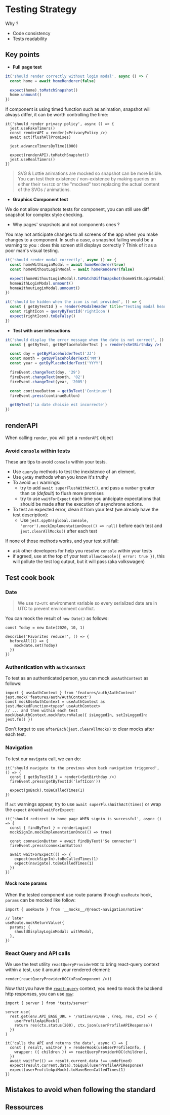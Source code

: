 # Testing Strategy

Why ?

- Code consistency
- Tests readability

## Key points

- **Full page test**

```jsx
it('should render correctly without login modal', async () => {
  const home = await homeRenderer(false)

  expect(home).toMatchSnapshot()
  home.unmount()
})
```

If component is using timed function such as animation, snapshot will always differ, it can be worth controlling the time:

```tsx
it('should render privacy policy', async () => {
  jest.useFakeTimers()
  const renderAPI = render(<PrivacyPolicy />)
  await act(flushAllPromises)

  jest.advanceTimersByTime(1000)

  expect(renderAPI).toMatchSnapshot()
  jest.useRealTimers()
})
```

> SVG & Lottie animations are mocked so snapshot can be more lisible.
> You can test their existence / non-existence by making queries on either their `testID` or the "mocked" text replacing the actual content of the SVGs / animations.

- **Graphics Component test**

We do not allow snapshots tests for component, you can still use diff snapshot for complex style checking.

- Why pages' snapshots and not components ones ?

You may not anticipate changes to all screens of the app when you make changes to a component. In such a case, a snapshot failing would be a warning to you : does this screen still displays correctly ?
Think of it as a poor man's visual testing.

```jsx
it('should render modal correctly', async () => {
  const homeWithLoginModal = await homeRenderer(true)
  const homeWithoutLoginModal = await homeRenderer(false)

  expect(homeWithoutLoginModal).toMatchDiffSnapshot(homeWithLoginModal)
  homeWithLoginModal.unmount()
  homeWithoutLoginModal.unmount()
})
```

```jsx
it('should be hidden when the icon is not provided', () => {
  const { getByTestId } = render(<ModalHeader title="Testing modal header rendering" />)
  const rightIcon = queryByTestId('rightIcon')
  expect(rightIcon).toBeFalsy()
})
```

- **Test with user interactions**

```jsx
it('should display the error message when the date is not correct', () => {
  const { getByText, getByPlaceholderText } = render(<SetBirthday />)

  const day = getByPlaceholderText('JJ')
  const month = getByPlaceholderText('MM')
  const year = getByPlaceholderText('YYYY')

  fireEvent.changeText(day, '29')
  fireEvent.changeText(month, '02')
  fireEvent.changeText(year, '2005')

  const continueButton = getByText('Continuer')
  fireEvent.press(continueButton)

  getByText('La date choisie est incorrecte')
})
```

## renderAPI

When calling `render`, you will get a `renderAPI` object

### Avoid `console` within tests

These are tips to avoid `console` within your tests.

- Use `queryBy` methods to test the inexistence of an element.
- Use `getBy` methods when you know it's truthy
- To avoid `act` warnings:
  - try to add `await superFlushWithAct()`, and pass a `number` greater than `10` _(default)_ to flush more promises
  - try to use `waitForExpect` each time you anticipate expectations that should be made after the execution of asynchrone actions.
- To test an expected error, clean it from your test (we already have the test description):
  - Use `jest.spyOn(global.console, 'error').mockImplementationOnce(() => null)` before each test and `jest.clearAllMocks()` after each test

If none of those methods works, and your test still fail:

- ask other developers for help you resolve `console` within your tests
- if agreed, use at the top of your test `allowConsole({ error: true })`,
  this will pollute the test log output, but it will pass (aka volkswagen)

## Test cook book

### Date

> We use `TZ=UTC` environment variable so every serialized date are in UTC to prevent environment conflict.

You can mock the result of `new Date()` as follows:

```tsx
const Today = new Date(2020, 10, 1)

describe('Favorites reducer', () => {
  beforeAll(() => {
    mockdate.set(Today)
  })
})
```

### Authentication with `authContext`

To test as an authenticated person, you can mock `useAuthContext` as follows:

```tsx
import { useAuthContext } from 'features/auth/AuthContext'
jest.mock('features/auth/AuthContext')
const mockUseAuthContext = useAuthContext as jest.MockedFunction<typeof useAuthContext>
// ... and then within each test
mockUseAuthContext.mockReturnValue({ isLoggedIn, setIsLoggedIn: jest.fn() })
```

Don't forget to use `afterEach(jest.clearAllMocks)` to clear mocks after each test.

### Navigation

To test our `navigate` call, we can do:

```tsx
it('should navigate to the previous when back navigation triggered', () => {
  const { getByTestId } = render(<SetBirthday />)
  fireEvent.press(getByTestId('leftIcon'))

  expect(goBack).toBeCalledTimes(1)
})
```

If `act` warnings appear, try to use `await superFlushWithAct(times)` or wrap the `expect` around `waitForExpect`:

```tsx
it('should redirect to home page WHEN signin is successful', async () => {
  const { findByText } = renderLogin()
  mockSignIn.mockImplementationOnce(() => true)

  const connexionButton = await findByText('Se connecter')
  fireEvent.press(connexionButton)

  await waitForExpect(() => {
    expect(mockSignIn).toBeCalledTimes(1)
    expect(navigate).toBeCalledTimes(1)
  })
})
```

#### Mock route params

When the tested component use route params through `useRoute` hook, `params` can be mocked like follow:

```tsx
import { useRoute } from '__mocks__/@react-navigation/native'

// later
useRoute.mockReturnValue({
  params: {
    shouldDisplayLoginModal: withModal,
  },
})
```

### React Query and API calls

We use the test utility `reactQueryProviderHOC` to bring react-query context within a test, use it around your rendered element:

```tsx
render(reactQueryProviderHOC(<FooComponent />))
```

Now that you have the [`react-query`](https://react-query.tanstack.com/) context, you need to mock the backend http responses, you can use [`msw`](https://github.com/mswjs/msw):

```tsx
import { server } from 'tests/server'

server.use(
  rest.get(env.API_BASE_URL + '/native/v1/me', (req, res, ctx) => {
    userProfileApiMock()
    return res(ctx.status(200), ctx.json(userProfileAPIResponse))
  })
)

it('calls the API and returns the data', async () => {
  const { result, waitFor } = renderHook(useUserProfileInfo, {
    wrapper: ({ children }) => reactQueryProviderHOC(children),
  })
  await waitFor(() => result.current.data !== undefined)
  expect(result.current.data).toEqual(userProfileAPIResponse)
  expect(userProfileApiMock).toHaveBeenCalledTimes(1)
})
```

## Mistakes to avoid when following the standard

## Ressources
